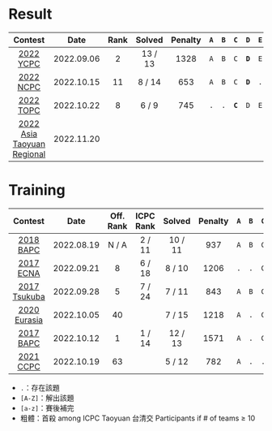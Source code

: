 # Result

| Contest                                                     | Date       | Rank | Solved  | Penalty | `A` | `B` | `C`     | `D`     | `E` | `F` | `G` | `H` | `I` | `J` | `K`     | `L` | `M`     | `N` | `O` |
|:-----------------------------------------------------------:|:----------:|:----:|:-------:|:-------:|:---:|:---:|:-------:|:-------:|:---:|:---:|:---:|:---:|:---:|:---:|:-------:|:---:|:-------:|:---:|:---:|
| [2022 YCPC](https://it.nycu.edu.tw/news/8527/)              | 2022.09.06 | 2    | 13 / 13 | 1328    | `A` | `B` | `C`     | **`D`** | `E` | `F` | `G` | `H` | `I` | `J` | **`K`** | `L` | **`M`** |     |     |
| [2022 NCPC](https://ncpc.ntnu.edu.tw/)                      | 2022.10.15 | 11   | 8 / 14  | 653     | `A` | `B` | `C`     | **`D`** | `.` | `.` | `G` | `H` | `.` | `.` | `.`     | `L` | `.`     | `N` |     |
| [2022 TOPC](https://topc2022.icpc.tw/)                      | 2022.10.22 | 8    | 6 / 9   | 745     | `.` | `.` | **`C`** | `D`     | `E` | `F` | `G` | `H` | .   |     |         |     |         |     |     |
| [2022 Asia Taoyuan Regional](https://icpc2022.ntub.edu.tw/) | 2022.11.20 |      |         |         |     |     |         |         |     |     |     |     |     |     |         |     |         |     |     |

# Training

| Contest                                           | Date       | Off. Rank | ICPC Rank | Solved  | Penalty | `A` | `B` | `C` | `D` | `E` | `F` | `G` | `H` | `I` | `J`     | `K` | `L` | `M`     | `N` | `O` |
|:-------------------------------------------------:|:----------:|:---------:|:---------:|:-------:|:-------:|:---:|:---:|:---:|:---:|:---:|:---:|:---:|:---:|:---:|:-------:|:---:|:---:|:-------:|:---:|:---:|
| [2018 BAPC](https://codeforces.com/gym/102007)    | 2022.08.19 | N / A     | 2 / 11    | 10 / 11 | 937     | `A` | `B` | `C` | `.` | `E` | `F` | `G` | `H` | `I` | `J`     | `K` |     |         |     |     |
| [2017 ECNA](https://codeforces.com/gym/101673)    | 2022.09.21 | 8         | 6 / 18    | 8 / 10  | 1206    | `.` | `.` | `C` | `D` | `E` | `F` | `G` | `H` | `I` | `J`     |     |     |         |     |     |
| [2017 Tsukuba](https://codeforces.com/gym/101986) | 2022.09.28 | 5         | 7 / 24    | 7 / 11  | 843     | `A` | `B` | `C` | `.` | `E` | `.` | `G` | `H` | `I` | `.`     | `.` |     |         |     |     |
| [2020 Eurasia](https://codeforces.com/gym/102896) | 2022.10.05 | 40        |           | 7 / 15  | 1218    | `A` | `.` | `C` | `.` | `E` | `.` | `G` | `.` | `.` | `.`     | `K` | `L` | `M`     | `.` | `.` |
| [2017 BAPC](https://codeforces.com/gym/101666)    | 2022.10.12 | 1         | 1 / 14    | 12 / 13 | 1571    | `A` | `.` | `C` | `D` | `E` | `F` | `G` | `H` | `I` | **`J`** | `K` | `L` | **`M`** |     |     |
| [2021 CCPC](https://codeforces.com/gym/103860)    | 2022.10.19 | 63        |           | 5 / 12  | 782     | `A` | `.` | `.` | `.` | `.` | `F` | `.` | `.` | `.` | `J`     | `K` | `L` |         |     |     |

- `.`：存在該題
- `[A-Z]`：解出該題
- `[a-z]`：賽後補完
- 粗體：首殺 among ICPC Taoyuan 台清交 Participants if \# of teams ≥ 10